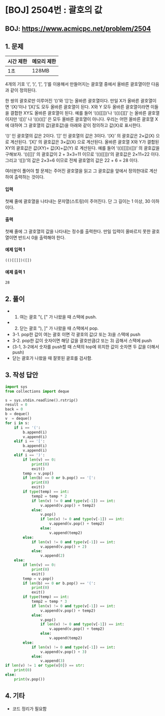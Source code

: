 #  [BOJ] 2504번 : 괄호의 값

## BOJ: https://www.acmicpc.net/problem/2504

## 1. 문제

|시간 제한| 메모리 제한| 
|:----|:----|
|1초|128MB|

4개의 기호 ‘(’, ‘)’, ‘[’, ‘]’를 이용해서 만들어지는 괄호열 중에서 올바른 괄호열이란 다음과 같이 정의된다.

한 쌍의 괄호로만 이루어진 ‘()’와 ‘[]’는 올바른 괄호열이다. 
만일 X가 올바른 괄호열이면 ‘(X)’이나 ‘[X]’도 모두 올바른 괄호열이 된다. 
X와 Y 모두 올바른 괄호열이라면 이들을 결합한 XY도 올바른 괄호열이 된다.
예를 들어 ‘(()[[]])’나 ‘(())[][]’ 는 올바른 괄호열이지만 ‘([)]’ 나 ‘(()()[]’ 은 모두 올바른 괄호열이 아니다. 우리는 어떤 올바른 괄호열 X에 대하여 그 괄호열의 값(괄호값)을 아래와 같이 정의하고 값(X)로 표시한다. 

‘()’ 인 괄호열의 값은 2이다.
‘[]’ 인 괄호열의 값은 3이다.
‘(X)’ 의 괄호값은 2×값(X) 으로 계산된다.
‘[X]’ 의 괄호값은 3×값(X) 으로 계산된다.
올바른 괄호열 X와 Y가 결합된 XY의 괄호값은 값(XY)= 값(X)+값(Y) 로 계산된다.
예를 들어 ‘(()[[]])([])’ 의 괄호값을 구해보자. ‘()[[]]’ 의 괄호값이 2 + 3×3=11 이므로 ‘(()[[]])’의 괄호값은 2×11=22 이다. 그리고 ‘([])’의 값은 2×3=6 이므로 전체 괄호열의 값은 22 + 6 = 28 이다.

여러분이 풀어야 할 문제는 주어진 괄호열을 읽고 그 괄호값을 앞에서 정의한대로 계산하여 출력하는 것이다. 

#### 입력

첫째 줄에 괄호열을 나타내는 문자열(스트링)이 주어진다. 단 그 길이는 1 이상, 30 이하이다.

#### 출력

첫째 줄에 그 괄호열의 값을 나타내는 정수를 출력한다. 만일 입력이 올바르지 못한 괄호열이면 반드시 0을 출력해야 한다. 

#### 예제 입력 1
```
(()[[]])([])
```
#### 예제 출력 1
```
28
```
## 2. 풀이
-  1. 여는 괄호 "(, [" 가 나왔을 때 스택에 push.
-  2. 닫는 괄호 "), ]" 가 나왔을 때 스택에서 pop.
-  3-1. pop한 값이 여는 괄호 이면 각 괄호의 값(2 또는 3)을 스택에 push
-  3-2. pop한 값이 숫자이면 해당 값을 괄호만큼(2 또는 3) 곱해서 스택에 push
-  (3-1, 3-2에서 숫자를 push할 때 스택의 top에 위치한 값이 숫자면 두 값을 더해서 push)
-  닫는 괄호가 나왔을 때 잘못된 괄호를 검사함.
## 3. 작성 답안
```python
import sys
from collections import deque

s = sys.stdin.readline().rstrip()
result = 0
back = 0
b = deque()
v  = deque()
for i in s:
    if i == '(':
        b.append(i)
        v.append(i)
    elif i == '[':
        b.append(i)
        v.append(i)
    elif i == ')':
        if len(v) == 0:
            print(0)
            exit()
        temp = v.pop()
        if len(b) == 0 or b.pop() == '[':
            print(0)
            exit()
        if type(temp) == int:
            temp2 = temp * 2
            if len(v) != 0 and type(v[-1]) == int:
                v.append(v.pop() + temp2)
            else:
                v.pop()
                if len(v) != 0 and type(v[-1]) == int:
                    v.append(v.pop() + temp2)
                else:
                    v.append(temp2)
        else:
            if len(v) != 0 and type(v[-1]) == int:
                v.append(v.pop() + 2)
            else:
                v.append(2)
    else:
        if len(v) == 0:
            print(0)
            exit()
        temp = v.pop()
        if len(b) == 0 or b.pop() == '(':
            print(0)
            exit()
        if type(temp) == int:
            temp2 = temp * 3
            if len(v) != 0 and type(v[-1]) == int:
                v.append(v.pop() + temp2)
            else:
                v.pop()
                if len(v) != 0 and type(v[-1]) == int:
                    v.append(v.pop() + temp2)
                else:
                    v.append(temp2)
        else:
            if len(v) != 0 and type(v[-1]) == int:
                v.append(v.pop() + 3)
            else:
                v.append(3)
if len(v) != 1 or type(v[0]) == str:
    print(0)
else:
    print(v.pop())
```
## 4. 기타
- 코드 정리가 필요함
